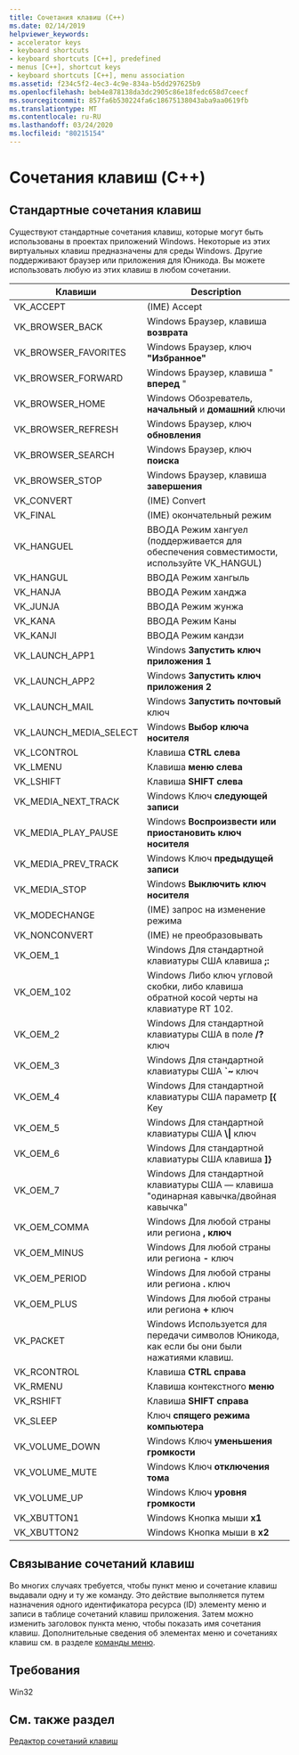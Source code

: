 ```yaml
---
title: Сочетания клавиш (C++)
ms.date: 02/14/2019
helpviewer_keywords:
- accelerator keys
- keyboard shortcuts
- keyboard shortcuts [C++], predefined
- menus [C++], shortcut keys
- keyboard shortcuts [C++], menu association
ms.assetid: f234c5f2-4ec3-4c9e-834a-b5dd297625b9
ms.openlocfilehash: beb4e878138da3dc2905c86e18fedc658d7ceecf
ms.sourcegitcommit: 857fa6b530224fa6c18675138043aba9aa0619fb
ms.translationtype: MT
ms.contentlocale: ru-RU
ms.lasthandoff: 03/24/2020
ms.locfileid: "80215154"
---
```

# <a name="accelerator-keys-c"></a>Сочетания клавиш (C++)

## <a name="predefined-accelerator-keys"></a>Стандартные сочетания клавиш

Существуют стандартные сочетания клавиш, которые могут быть использованы в проектах приложений Windows. Некоторые из этих виртуальных клавиш предназначены для среды Windows. Другие поддерживают браузер или приложения для Юникода. Вы можете использовать любую из этих клавиш в любом сочетании.

|Клавиши|Description|
|---------|-----------------|
|VK_ACCEPT|(IME) Accept|
|VK_BROWSER_BACK|Windows Браузер, клавиша **возврата**|
|VK_BROWSER_FAVORITES|Windows Браузер, ключ **"Избранное"**|
|VK_BROWSER_FORWARD|Windows Браузер, клавиша " **вперед** "|
|VK_BROWSER_HOME|Windows Обозреватель, **начальный** и **домашний** ключи|
|VK_BROWSER_REFRESH|Windows Браузер, ключ **обновления**|
|VK_BROWSER_SEARCH|Windows Браузер, ключ **поиска**|
|VK_BROWSER_STOP|Windows Браузер, клавиша **завершения**|
|VK_CONVERT|(IME) Convert|
|VK_FINAL|(IME) окончательный режим|
|VK_HANGUEL|ВВОДА Режим хангуел (поддерживается для обеспечения совместимости, используйте VK_HANGUL)|
|VK_HANGUL|ВВОДА Режим хангыль|
|VK_HANJA|ВВОДА Режим ханджа|
|VK_JUNJA|ВВОДА Режим жунжа|
|VK_KANA|ВВОДА Режим Каны|
|VK_KANJI|ВВОДА Режим кандзи|
|VK_LAUNCH_APP1|Windows **Запустить ключ приложения 1**|
|VK_LAUNCH_APP2|Windows **Запустить ключ приложения 2**|
|VK_LAUNCH_MAIL|Windows **Запустить почтовый** ключ|
|VK_LAUNCH_MEDIA_SELECT|Windows **Выбор ключа носителя**|
|VK_LCONTROL|Клавиша **CTRL слева**|
|VK_LMENU|Клавиша **меню слева**|
|VK_LSHIFT|Клавиша **SHIFT слева**|
|VK_MEDIA_NEXT_TRACK|Windows Ключ **следующей записи**|
|VK_MEDIA_PLAY_PAUSE|Windows **Воспроизвести или приостановить ключ носителя**|
|VK_MEDIA_PREV_TRACK|Windows Ключ **предыдущей записи**|
|VK_MEDIA_STOP|Windows **Выключить ключ носителя**|
|VK_MODECHANGE|(IME) запрос на изменение режима|
|VK_NONCONVERT|(IME) не преобразовывать|
|VK_OEM_1|Windows Для стандартной клавиатуры США клавиша **;:**|
|VK_OEM_102|Windows Либо ключ угловой скобки, либо клавиша обратной косой черты на клавиатуре RT 102.|
|VK_OEM_2|Windows Для стандартной клавиатуры США в поле **/?** ключ|
|VK_OEM_3|Windows Для стандартной клавиатуры США **`~** ключ|
|VK_OEM_4|Windows Для стандартной клавиатуры США параметр **[{** Key|
|VK_OEM_5|Windows Для стандартной клавиатуры США **\\&#124;**  ключ|
|VK_OEM_6|Windows Для стандартной клавиатуры США клавиша **]}**|
|VK_OEM_7|Windows Для стандартной клавиатуры США — клавиша "одинарная кавычка/двойная кавычка"|
|VK_OEM_COMMA|Windows Для любой страны или региона **, ключ**|
|VK_OEM_MINUS|Windows Для любой страны или региона **-** ключ|
|VK_OEM_PERIOD|Windows Для любой страны или региона **.** ключ|
|VK_OEM_PLUS|Windows Для любой страны или региона **+** ключ|
|VK_PACKET|Windows Используется для передачи символов Юникода, как если бы они были нажатиями клавиш.|
|VK_RCONTROL|Клавиша **CTRL справа**|
|VK_RMENU|Клавиша контекстного **меню**|
|VK_RSHIFT|Клавиша **SHIFT справа**|
|VK_SLEEP|Ключ **спящего режима компьютера**|
|VK_VOLUME_DOWN|Windows Ключ **уменьшения громкости**|
|VK_VOLUME_MUTE|Windows Ключ **отключения тома**|
|VK_VOLUME_UP|Windows Ключ **уровня громкости**|
|VK_XBUTTON1|Windows Кнопка мыши **x1**|
|VK_XBUTTON2|Windows Кнопка мыши в **x2**|

## <a name="accelerator-key-association"></a>Связывание сочетаний клавиш

Во многих случаях требуется, чтобы пункт меню и сочетание клавиш выдавали одну и ту же команду. Это действие выполняется путем назначения одного идентификатора ресурса (ID) элементу меню и записи в таблице сочетаний клавиш приложения. Затем можно изменить заголовок пункта меню, чтобы показать имя сочетания клавиш. Дополнительные сведения об элементах меню и сочетаниях клавиш см. в разделе [команды меню](../windows/associating-a-menu-command-with-an-accelerator-key.md).

## <a name="requirements"></a>Требования

Win32

## <a name="see-also"></a>См. также раздел

[Редактор сочетаний клавиш](../windows/accelerator-editor.md)<br/>

